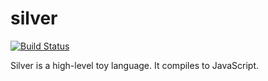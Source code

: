 # silver
[![Build Status](https://travis-ci.org/mtn/silver.png)](https://travis-ci.org/mtn/silver)

Silver is a high-level toy language. It compiles to JavaScript.
